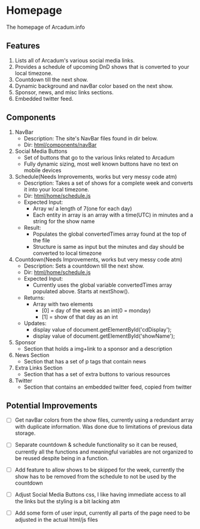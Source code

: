 # Homepage 
The homepage of Arcadum.info

## Features
1. Lists all of Arcadum's various social media links.
2. Provides a schedule of upcoming DnD shows that is converted to your local timezone.
3. Countdown till the next show.
4. Dynamic background and navBar color based on the next show.
5. Sponsor, news, and misc links sections. 
6. Embedded twitter feed.

## Components
1. NavBar
    - Description: The site's NavBar files found in dir below.
    - Dir: [html/components/navBar](/html/components/navBar)
2. Social Media Buttons
    - Set of buttons that go to the various links related to Arcadum
    - Fully dynamic sizing, most well known buttons have no text on mobile devices
3. Schedule(Needs Improvements, works but very messy code atm)
    - Description: Takes a set of shows for a complete week and converts it into your local timezone.
    - Dir: [html/home/schedule.js](/html/home/schedule.js)
    - Expected Input:
      - Array w/ a length of 7(one for each day)
      - Each entity in array is an array with a time(UTC) in minutes and a string for the show name
    - Result:
      - Populates the global convertedTimes array found at the top of the file
      - Structure is same as input but the minutes and day should be converted to local timezone    
4. Countdown(Needs Improvements, works but very messy code atm)
    - Description: Sets a countdown till the next show.
    - Dir: [html/home/schedule.js](/html/home/schedule.js)
    - Expected Input:
      - Currently uses the global variable convertedTimes array populated above. Starts at nextShow().
    - Returns:
      - Array with two elements
        - [0] = day of the week as an int(0 = monday)
        - [1] = show of that day as an int
    - Updates:
      - display value of document.getElementById('cdDisplay');
      - display value of document.getElementById('showName');      
5. Sponsor
    - Section that holds a img+link to a sponsor and a description
6. News Section
    - Section that has a set of p tags that contain news
7. Extra Links Section
    - Section that has a set of extra buttons to various resources
8. Twitter
    - Section that contains an embedded twitter feed, copied from twitter

## Potential Improvements
- [ ] Get navBar colors from the show files, currently using a redundant array with duplicate information. Was done due to limitations of previous data storage.

- [ ] Separate countdown & schedule functionality so it can be reused, currently all the functions and meaningful variables are not organized to be reused despite being in a function.

- [ ] Add feature to allow shows to be skipped for the week, currently the show has to be removed from the schedule to not be used by the countdown

- [ ] Adjust Social Media Buttons css, I like having immediate access to all the links but the styling is a bit lacking atm

- [ ] Add some form of user input, currently all parts of the page need to be adjusted in the actual html/js files
